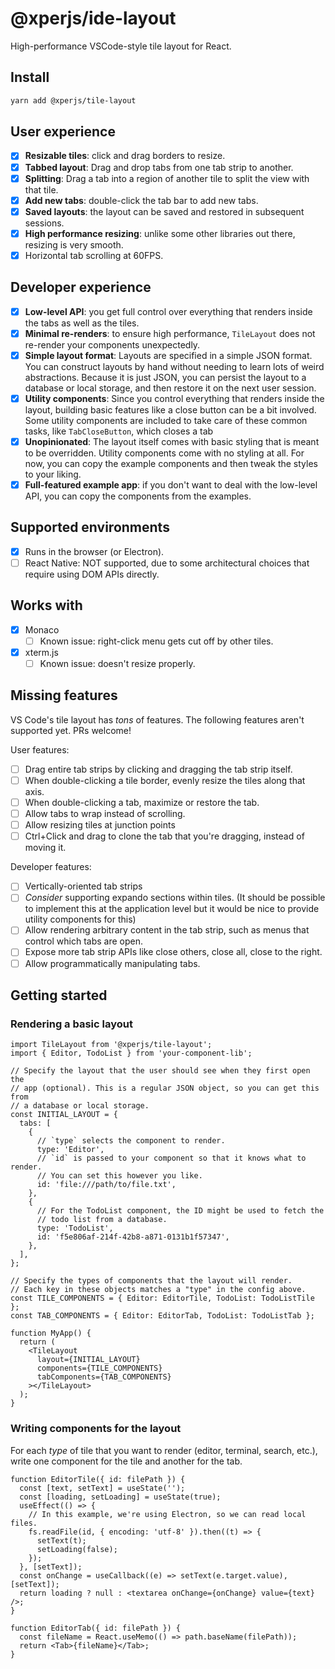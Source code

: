 # @xperjs/ide-layout

High-performance VSCode-style tile layout for React.

## Install

```bash
yarn add @xperjs/tile-layout
```

## User experience

- [x] **Resizable tiles**: click and drag borders to resize.
- [x] **Tabbed layout**: Drag and drop tabs from one tab strip to another.
- [x] **Splitting**: Drag a tab into a region of another tile to split
      the view with that tile.
- [x] **Add new tabs**: double-click the tab bar to add new tabs.
- [x] **Saved layouts**: the layout can be saved and restored in subsequent
      sessions.
- [x] **High performance resizing**: unlike some other libraries out there,
      resizing is very smooth.
- [x] Horizontal tab scrolling at 60FPS.

## Developer experience

- [x] **Low-level API**: you get full control over everything that renders inside
      the tabs as well as the tiles.
- [x] **Minimal re-renders**: to ensure high performance, `TileLayout` does
      not re-render your components unexpectedly.
- [x] **Simple layout format**: Layouts are specified in a simple JSON format.
      You can construct layouts by hand without needing to learn lots of
      weird abstractions. Because it is just JSON, you can persist the
      layout to a database or local storage, and then restore it on the
      next user session.
- [x] **Utility components**: Since you control everything that renders inside
      the layout, building basic features like a close button can be a bit
      involved. Some utility components are included to take care of these
      common tasks, like `TabCloseButton`, which closes a tab
- [x] **Unopinionated**: The layout itself comes with basic styling that
      is meant to be overridden. Utility components come with no styling at
      all. For now, you can copy the example components and then tweak the
      styles to your liking.
- [x] **Full-featured example app**: if you don't want to deal with the
      low-level API, you can copy the components from the examples.

## Supported environments

- [x] Runs in the browser (or Electron).
- [ ] React Native: NOT supported, due to some architectural choices that require
      using DOM APIs directly.

## Works with

- [x] Monaco
  - [ ] Known issue: right-click menu gets cut off by other tiles.
- [x] xterm.js
  - [ ] Known issue: doesn't resize properly.

## Missing features

VS Code's tile layout has _tons_ of features. The following features aren't
supported yet. PRs welcome!

User features:

- [ ] Drag entire tab strips by clicking and dragging the tab strip itself.
- [ ] When double-clicking a tile border, evenly resize the tiles along
      that axis.
- [ ] When double-clicking a tab, maximize or restore the tab.
- [ ] Allow tabs to wrap instead of scrolling.
- [ ] Allow resizing tiles at junction points
- [ ] Ctrl+Click and drag to clone the tab that you're dragging, instead of
      moving it.

Developer features:

- [ ] Vertically-oriented tab strips
- [ ] _Consider_ supporting expando sections within tiles. (It should be
      possible to implement this at the application level but it would be
      nice to provide utility components for this)
- [ ] Allow rendering arbitrary content in the tab strip, such as menus
      that control which tabs are open.
- [ ] Expose more tab strip APIs like close others, close all, close to
      the right.
- [ ] Allow programmatically manipulating tabs.

## Getting started

### Rendering a basic layout

```tsx
import TileLayout from '@xperjs/tile-layout';
import { Editor, TodoList } from 'your-component-lib';

// Specify the layout that the user should see when they first open the
// app (optional). This is a regular JSON object, so you can get this from
// a database or local storage.
const INITIAL_LAYOUT = {
  tabs: [
    {
      // `type` selects the component to render.
      type: 'Editor',
      // `id` is passed to your component so that it knows what to render.
      // You can set this however you like.
      id: 'file:///path/to/file.txt',
    },
    {
      // For the TodoList component, the ID might be used to fetch the
      // todo list from a database.
      type: 'TodoList',
      id: 'f5e806af-214f-42b8-a871-0131b1f57347',
    },
  ],
};

// Specify the types of components that the layout will render.
// Each key in these objects matches a "type" in the config above.
const TILE_COMPONENTS = { Editor: EditorTile, TodoList: TodoListTile };
const TAB_COMPONENTS = { Editor: EditorTab, TodoList: TodoListTab };

function MyApp() {
  return (
    <TileLayout
      layout={INITIAL_LAYOUT}
      components={TILE_COMPONENTS}
      tabComponents={TAB_COMPONENTS}
    ></TileLayout>
  );
}
```

### Writing components for the layout

For each _type_ of tile that you want to render (editor, terminal, search, etc.),
write one component for the tile and another for the tab.

```tsx
function EditorTile({ id: filePath }) {
  const [text, setText] = useState('');
  const [loading, setLoading] = useState(true);
  useEffect(() => {
    // In this example, we're using Electron, so we can read local files.
    fs.readFile(id, { encoding: 'utf-8' }).then((t) => {
      setText(t);
      setLoading(false);
    });
  }, [setText]);
  const onChange = useCallback((e) => setText(e.target.value), [setText]);
  return loading ? null : <textarea onChange={onChange} value={text} />;
}

function EditorTab({ id: filePath }) {
  const fileName = React.useMemo(() => path.baseName(filePath));
  return <Tab>{fileName}</Tab>;
}
```

<!--

TODO: Persisting layouts
TODO: Building empty states
TODO: Styling tabs

-->
